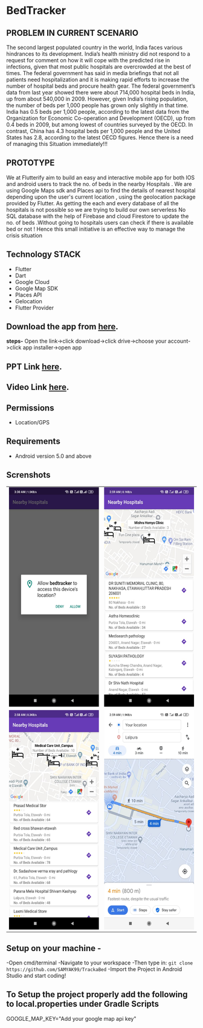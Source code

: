 # BedTracker

## PROBLEM IN CURRENT SCENARIO 
The second largest populated country in the world, India faces various hindrances to its development. India’s health ministry did not respond to a request for comment on how it will cope with the predicted rise in infections, given that most public hospitals are overcrowded at the best of times. The federal government has said in media briefings that not all patients need hospitalization and it is making rapid efforts to increase the number of hospital beds and procure health gear.
The federal government’s data from last year showed there were about 714,000 hospital beds in India, up from about 540,000 in 2009. However, given India’s rising population, the number of beds per 1,000 people has grown only slightly in that time.
India has 0.5 beds per 1,000 people, according to the latest data from the Organization for Economic Co-operation and Development (OECD), up from 0.4 beds in 2009, but among lowest of countries surveyed by the OECD. In contrast, China has 4.3 hospital beds per 1,000 people and the United States has 2.8, according to the latest OECD figures.
Hence there is a need of managing this Situation immediately!!!

## PROTOTYPE 
We at Flutterify aim to build an easy and interactive mobile app for both IOS and android users  to track the no. of beds in the nearby Hospitals .
We are using Google  Maps sdk and Places api to find the details of nearest hospital depending upon the user's current  location , using the geolocation package provided by Flutter. As getting the each and every database of all the hospitals is not possible so we are trying to build our own  serverless No SQL  database with the help of   Firebase and cloud Firestore to update the no. of beds .Without going to hospitals users can check  if there is available bed or not !
Hence this small initiative is an effective way to manage the crisis situation 

## Technology STACK

-	Flutter
-	Dart
-	Google Cloud
-	Google Map SDK
-	Places API
-	Gelocation
-	Flutter Provider

## Download the app from [here](https://drive.google.com/file/d/1enrScf2CDmYGD81dje_Ad9NaIKi71cdi/view?usp=sharing).
**steps-** Open the link->click download->click drive->choose your account->click app installer->open app

## PPT Link [here](https://drive.google.com/file/d/1Zo3vQEyWtaTKNXwLose2pGjjssvL3GdD/view?usp=sharing).

## Video Link [here](https://youtu.be/u2Gm5v7YxDI).


## Permissions

* Location/GPS

## Requirements
* Android version 5.0 and above


## Screnshots 
<table>
  <tr>
    <td><img src="./Screenshots/44.jpeg" height = "580" width="300"></td>
    <td><img src="./Screenshots/22.jpeg" height = "580" width="300"></td>
  </tr>
  <tr>
    <td><img src="./Screenshots/11.jpeg" height = "580" width="300"></td>
    <td><img src="./Screenshots/33.jpeg" height = "580" width="300"></td>   
  </tr>
</table>

## Setup on your machine - 

-Open cmd/terminal
-Navigate to your workspace
-Then type in: ```git clone https://github.com/SAMYAK99/TrackaBed```
-Import the Project in Android Studio and start coding!

## To Setup the project properly add the following to local.properties under Gradle Scripts

GOOGLE_MAP_KEY="Add your google map api key"
